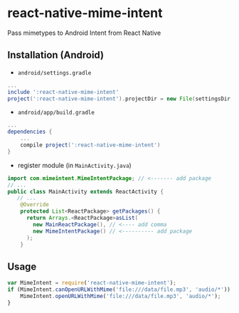 # react-native-mime-intent

Pass mimetypes to Android Intent from React Native

## Installation (Android)

* `android/settings.gradle`

```gradle
...
include ':react-native-mime-intent'
project(':react-native-mime-intent').projectDir = new File(settingsDir, '../node_modules/react-native-mime-intent/android')
```

* `android/app/build.gradle`

```gradle
...
dependencies {
    ...
    compile project(':react-native-mime-intent')
}
```

* register module (in `MainActivity.java`)

```java
import com.mimeintent.MimeIntentPackage; // <------- add package
// ...
public class MainActivity extends ReactActivity {
   // ...
    @Override
    protected List<ReactPackage> getPackages() {
      return Arrays.<ReactPackage>asList(
        new MainReactPackage(), // <---- add comma
        new MimeIntentPackage() // <---------- add package
      );
    }
```

## Usage

```javascript
var MimeIntent = require('react-native-mime-intent');
if (MimeIntent.canOpenURLWithMime('file:///data/file.mp3', 'audio/*')) {
    MimeIntent.openURLWithMime('file:///data/file.mp3', 'audio/*');
}
```
